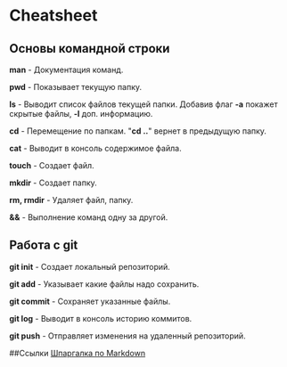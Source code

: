 # Cheatsheet
## Основы командной строки
**man** - Документация команд.

**pwd** - Показывает текущую папку.

**ls** - Выводит список файлов текущей папки. Добавив флаг **-a** покажет скрытые файлы, **-l** доп. информацию.

**cd** - Перемещение по папкам. "**cd ..**" вернет в предыдущую папку.

**cat** - Выводит в консоль содержимое файла.

**touch** - Создает файл.

**mkdir** - Создает папку.

**rm, rmdir** - Удаляет файл, папку.

**&&** - Выполнение команд одну за другой.

## Работа с git

**git init** - Создает локальный репозиторий.

**git add** - Указывает какие файлы надо сохранить.

**git  commit** - Сохраняет указанные файлы.

**git log** - Выводит в консоль историю коммитов.

**git push** - Отправляет изменения на удаленный репозиторий.

##Ссылки
[Шпаргалка по Markdown](https://gist.github.com/fomvasss/8dd8cd7f88c67a4e3727f9d39224a84c)